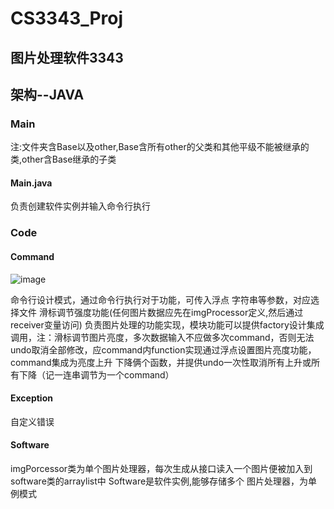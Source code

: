 # CS3343_Proj 

## 图片处理软件3343

## 架构--JAVA

### Main
注:文件夹含Base以及other,Base含所有other的父类和其他平级不能被继承的类,other含Base继承的子类
#### Main.java
负责创建软件实例并输入命令行执行

### Code
#### Command
![image](https://user-images.githubusercontent.com/113168400/190560887-b5bddddf-e203-4fe6-87b0-98d16e38ea05.png)

命令行设计模式，通过命令行执行对于功能，可传入浮点 字符串等参数，对应选择文件 滑标调节强度功能(任何图片数据应先在imgProcessor定义,然后通过receiver变量访问)
负责图片处理的功能实现，模块功能可以提供factory设计集成调用，注：滑标调节图片亮度，多次数据输入不应做多次command，否则无法undo取消全部修改，应command内function实现通过浮点设置图片亮度功能，command集成为亮度上升 下降俩个函数，并提供undo一次性取消所有上升或所有下降（记一连串调节为一个command）
#### Exception
自定义错误
#### Software
imgPorcessor类为单个图片处理器，每次生成从接口读入一个图片便被加入到software类的arraylist中
Software是软件实例,能够存储多个 图片处理器，为单例模式



